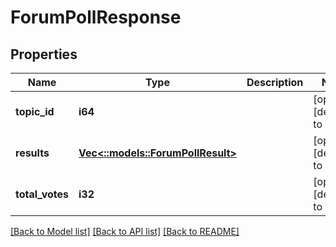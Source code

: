 # ForumPollResponse

## Properties
Name | Type | Description | Notes
------------ | ------------- | ------------- | -------------
**topic_id** | **i64** |  | [optional] [default to null]
**results** | [**Vec<::models::ForumPollResult>**](Forum.PollResult.md) |  | [optional] [default to null]
**total_votes** | **i32** |  | [optional] [default to null]

[[Back to Model list]](../README.md#documentation-for-models) [[Back to API list]](../README.md#documentation-for-api-endpoints) [[Back to README]](../README.md)


